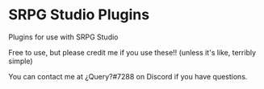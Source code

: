 # SRPG Studio Plugins
 Plugins for use with SRPG Studio
 
 Free to use, but please credit me if you use these!! (unless it's like, terribly simple)
 
 You can contact me at ¿Query?#7288 on Discord if you have questions.
